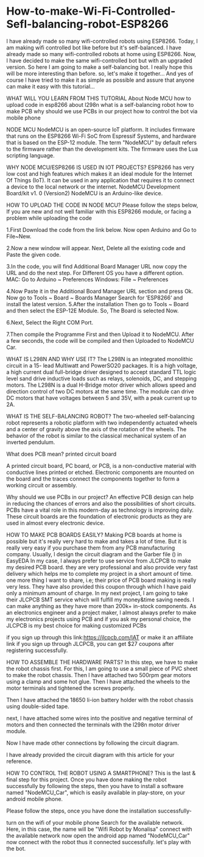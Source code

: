 # How-to-make-Wi-Fi-Controlled-Sefl-balancing-robot-ESP8266
I have already made so many wifi-controlled robots using ESP8266. Today, l am making wifi controlled bot like before but it's self-balanced.
I have already made so many wifi-controlled robots at home using ESP8266. Now, I have decided to make the same wifi-controlled bot but with an upgraded version. So here I am going to make a self-balancing bot. I really hope this will be more interesting than before. so, let's make it together...
And yes of course l have tried to make it as simple as possible and assure that anyone can make it easy with this tutorial...


WHAT WILL YOU LEARN FROM THIS TUTORIAL
About Node MCU
how to upload code in esp8266
about l298n
what is a self-balancing robot
how to make PCB
why should we use PCBs in our project
how to control the bot via mobile phone


NODE MCU
NodeMCU is an open-source IoT platform. It includes firmware that runs on the ESP8266 Wi-Fi SoC from Espressif Systems, and hardware that is based on the ESP-12 module. The term "NodeMCU" by default refers to the firmware rather than the development kits. The firmware uses the Lua scripting language.

WHY NODE MCU/ESP8266 IS USED IN IOT PROJECTS?
ESP8266 has very low cost and high features which makes it an ideal module for the Internet Of Things (IoT). It can be used in any application that requires it to connect a device to the local network or the internet. NodeMCU Development Board/kit v1. 0 (Version2) NodeMCU is an Arduino-like device.


HOW TO UPLOAD THE CODE IN NODE MCU?
Please follow the steps below, If you are new and not well familiar with this ESP8266 module, or facing a problem while uploading the code

1.First Download the code from the link below. Now open Arduino and Go to File~New.

2.Now a new window will appear. Next, Delete all the existing code and Paste the given code.

3.In the code, you will find Additional Board Manager URL now copy the URL and do the next step. For Different OS you have a different option. MAC: Go to Arduino ~ Preferences Windows: Fille ~ Preferences

4.Now Paste it in the Additional Board Manager URL section and press Ok. Now go to Tools ~ Board ~ Boards Manager Search for ‘ESP8266‘ and install the latest version.
5.After the installation Then go to Tools ~ Board and then select the ESP-12E Module. So, The Board is selected Now.

6.Next, Select the Right COM Port.

7.Then compile the Programme First and then Upload it to NodeMCU. After a few seconds, the code will be compiled and then Uploaded to NodeMCU Car.


WHAT IS L298N AND WHY USE IT?
The L298N is an integrated monolithic circuit in a 15- lead Multiwatt and PowerSO20 packages. It is a high voltage, a high current dual full-bridge driver designed to accept standard TTL logic level sand drive inductive loads such as relays, solenoids, DC, and stepping motors.
The L298N is a dual H-Bridge motor driver which allows speed and direction control of two DC motors at the same time. The module can drive DC motors that have voltages between 5 and 35V, with a peak current up to 2A.


WHAT IS THE SELF-BALANCING ROBOT?
The two-wheeled self-balancing robot represents a robotic platform with two independently actuated wheels and a center of gravity above the axis of the rotation of the wheels. The behavior of the robot is similar to the classical mechanical system of an inverted pendulum.



What does PCB mean?
printed circuit board

A printed circuit board, PC board, or PCB, is a non-conductive material with conductive lines printed or etched. Electronic components are mounted on the board and the traces connect the components together to form a working circuit or assembly.


Why should we use PCBs in our project?
An effective PCB design can help in reducing the chances of errors and also the possibilities of short circuits. PCBs have a vital role in this modern-day as technology is improving daily. These circuit boards are the foundation of electronic products as they are used in almost every electronic device.


HOW TO MAKE PCB BOARDS EASILY?
Making PCB boards at home is possible but it's really very hard to make and takes a lot of time. But it is really very easy if you purchase them from any PCB manufacturing company. Usually, l design the circuit diagram and the Garber file () in EasyEDA ln my case, l always prefer to use service from JLCPCB to make my desired PCB board. they are very professional and also provide very fast delivery which helps me to complete my project in a short amount of time. one more thing I want to share, i.e; their price of PCB board making is really very less. They have also provided this coupon through which I have paid only a minimum amount of charge. In my next project, l am going to take their JLCPCB SMT service which will fulfill my money&time saving needs. I can make anything as they have more than 200k+ in-stock components. As an electronics engineer and a project maker, l almost always prefer to make my electronics projects using PCB and if you ask my personal choice, the JLCPCB is my best choice for making customized PCBs

if you sign up through this link:https://jlcpcb.com/IAT or make it an affiliate link if you sign up through JLCPCB, you can get $27 coupons after registering successfully.


HOW TO ASSEMBLE THE HARDWARE PARTS?
In this step, we have to make the robot chassis first. For this, I am going to use a small piece of PVC sheet to make the robot chassis. Then l have attached two 500rpm gear motors using a clamp and some hot glue. Then l have attached the wheels to the motor terminals and tightened the screws properly.

Then l have attached the 18650 li-ion battery holder with the robot chassis using double-sided tape.

next, l have attached some wires into the positive and negative terminal of motors and then connected the terminals with the l298n motor driver module.

Now I have made other connections by following the circuit diagram.

l have already provided the circuit diagram with this article for your reference.


HOW TO CONTROL THE ROBOT USING A SMARTPHONE?
This is the last & final step for this project. Once you have done making the robot successfully by following the steps, then you have to install a software named "NodeMCU_Car", which is easily available in play-store, on your android mobile phone.


Please follow the steps, once you have done the installation successfully-

turn on the wifi of your mobile phone
Search for the available network. Here, in this case, the name will be "Wifi Robot by Monalisa"
connect with the available network
now open the android app named "NodeMCU_Car"
now connect with the robot
thus it connected successfully. let's play with the bot.


